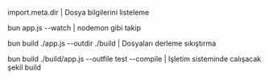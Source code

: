 
import.meta.dir 					| Dosya bilgilerini listeleme

bun app.js --watch 					| nodemon gibi takip

bun build ./app.js --outdir ./build 			| Dosyaları derleme sıkıştırma

bun build ./build/app.js --outfile test --compile	| Işletim sisteminde calışacak şekil build